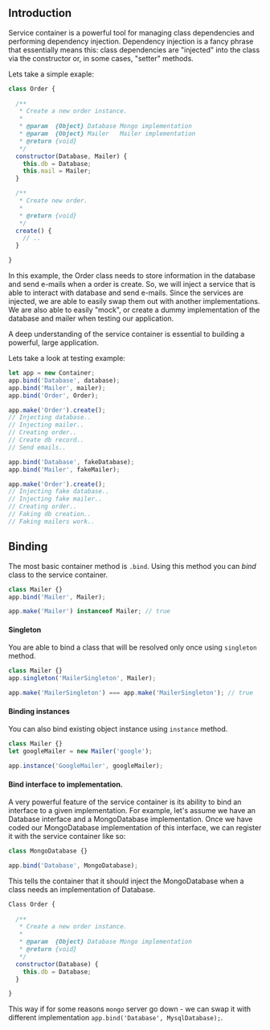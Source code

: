 
## Introduction

Service container is a powerful tool for managing class dependencies and performing dependency injection. Dependency injection is a fancy phrase that essentially means this: class dependencies are "injected" into the class via the constructor or, in some cases, "setter" methods.

Lets take a simple exaple:

```javascript
class Order {
  
  /**
   * Create a new order instance.
   *
   * @param  {Object} Database Mongo implementation
   * @param  {Object} Mailer   Mailer implementation
   * @return {void}
   */
  constructor(Database, Mailer) {
    this.db = Database;
    this.mail = Mailer;
  }

  /**
   * Create new order.
   *
   * @return {void}
   */
  create() {
    // ..
  }

}
```

In this example, the Order class needs to store information in the database and send e-mails when a order is create. So, we will inject a service that is able to interact with database and send e-mails. Since the services are injected, we are able to easily swap them out with another implementations. We are also able to easily "mock", or create a dummy implementation of the database and mailer when testing our application.

A deep understanding of the service container is essential to building a powerful, large application.

Lets take a look at testing example:
```javascript
let app = new Container;
app.bind('Database', database);
app.bind('Mailer', mailer);
app.bind('Order', Order);

app.make('Order').create();
// Injecting database..
// Injecting mailer..
// Creating order..
// Create db record..
// Send emails..

app.bind('Database', fakeDatabase);
app.bind('Mailer', fakeMailer);

app.make('Order').create();
// Injecting fake database..
// Injecting fake mailer..
// Creating order..
// Faking db creation..
// Faking mailers work..
```

## Binding
The most basic container method is `.bind`. Using this method you can *bind* class to the service container.

```javascript
class Mailer {}
app.bind('Mailer', Mailer);

app.make('Mailer') instanceof Mailer; // true
```

#### Singleton
You are able to bind a class that will be resolved only once using `singleton` method.
```javascript
class Mailer {}
app.singleton('MailerSingleton', Mailer);

app.make('MailerSingleton') === app.make('MailerSingleton'); // true
```

#### Binding instances
You can also bind existing object instance using `instance` method.
```javascript
class Mailer {}
let googleMailer = new Mailer('google');

app.instance('GoogleMailer', googleMailer);
```


#### Bind interface to implementation.
A very powerful feature of the service container is its ability to bind an interface to a given implementation. For example, let's assume we have an Database interface and a MongoDatabase implementation. Once we have coded our MongoDatabase implementation of this interface, we can register it with the service container like so:

```javascript
class MongoDatabase {}

app.bind('Database', MongoDatabase);
```

This tells the container that it should inject the MongoDatabase when a class needs an implementation of Database.

```javascript
Class Order {
  
  /**
   * Create a new order instance.
   *
   * @param  {Object} Database Mongo implementation
   * @return {void}
   */
  constructor(Database) {
    this.db = Database;
  }

}
```

This way if for some reasons `mongo` server go down - we can swap it with different implementation `app.bind('Database', MysqlDatabase);`.
